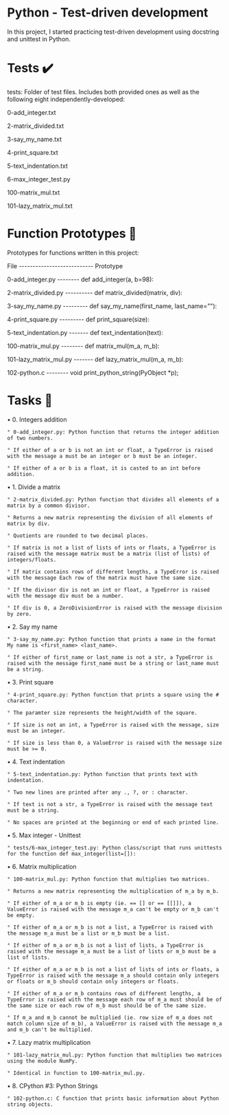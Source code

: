 # Python - Test-driven development

In this project, I started practicing test-driven development using docstring and unittest in Python.

# Tests ✔️

tests: Folder of test files. Includes both provided ones as well as the following eight independently-developed:

0-add_integer.txt

2-matrix_divided.txt

3-say_my_name.txt

4-print_square.txt

5-text_indentation.txt

6-max_integer_test.py

100-matrix_mul.txt

101-lazy_matrix_mul.txt

# Function Prototypes 💾

Prototypes for functions written in this project:

File ---------------------------	Prototype

0-add_integer.py --------	def add_integer(a, b=98):

2-matrix_divided.py	---------- def matrix_divided(matrix, div):

3-say_my_name.py ---------	def say_my_name(first_name, last_name=""):

4-print_square.py ---------	def print_square(size):

5-text_indentation.py -------	def text_indentation(text):

100-matrix_mul.py --------	def matrix_mul(m_a, m_b):

101-lazy_matrix_mul.py -------	def lazy_matrix_mul(m_a, m_b):

102-python.c --------	void print_python_string(PyObject *p);

# Tasks 📃
• 0. Integers addition

    ° 0-add_integer.py: Python function that returns the integer addition of two numbers.

    ° If either of a or b is not an int or float, a TypeError is raised with the message a must be an integer or b must be an integer.

    ° If either of a or b is a float, it is casted to an int before addition.

• 1. Divide a matrix

    ° 2-matrix_divided.py: Python function that divides all elements of a matrix by a common divisor.

    ° Returns a new matrix representing the division of all elements of matrix by div.

    ° Quotients are rounded to two decimal places.

    ° If matrix is not a list of lists of ints or floats, a TypeError is raised with the message matrix must be a matrix (list of lists) of integers/floats.

    ° If matrix contains rows of different lengths, a TypeError is raised with the message Each row of the matrix must have the same size.

    ° If the divisor div is not an int or float, a TypeError is raised with the message div must be a number.

    ° If div is 0, a ZeroDivisionError is raised with the message division by zero.

• 2. Say my name

    ° 3-say_my_name.py: Python function that prints a name in the format My name is <first_name> <last_name>.

    ° If either of first_name or last_name is not a str, a TypeError is raised with the message first_name must be a string or last_name must be a string.

• 3. Print square

    ° 4-print_square.py: Python function that prints a square using the # character.

    ° The paramter size represents the height/width of the square.

    ° If size is not an int, a TypeError is raised with the message, size must be an integer.

    ° If size is less than 0, a ValueError is raised with the message size must be >= 0.

• 4. Text indentation

    ° 5-text_indentation.py: Python function that prints text with indentation.

    ° Two new lines are printed after any ., ?, or : character.

    ° If text is not a str, a TypeError is raised with the message text must be a string.

    ° No spaces are printed at the beginning or end of each printed line.

• 5. Max integer - Unittest

    ° tests/6-max_integer_test.py: Python class/script that runs unittests for the function def max_integer(list=[]):

• 6. Matrix multiplication

    ° 100-matrix_mul.py: Python function that multiplies two matrices.

    ° Returns a new matrix representing the multiplication of m_a by m_b.

    ° If either of m_a or m_b is empty (ie. == [] or == [[]]), a ValueError is raised with the message m_a can't be empty or m_b can't be empty.

    ° If either of m_a or m_b is not a list, a TypeError is raised with the message m_a must be a list or m_b must be a list.

    ° If either of m_a or m_b is not a list of lists, a TypeError is raised with the message m_a must be a list of lists or m_b must be a list of lists.

    ° If either of m_a or m_b is not a list of lists of ints or floats, a TypeError is raised with the message m_a should contain only integers or floats or m_b should contain only integers or floats.

    ° If either of m_a or m_b contains rows of different lengths, a TypeError is raised with the message each row of m_a must should be of the same size or each row of m_b must should be of the same size.

    ° If m_a and m_b cannot be multiplied (ie. row size of m_a does not match column size of m_b), a ValueError is raised with the message m_a and m_b can't be multiplied.

• 7. Lazy matrix multiplication

    ° 101-lazy_matrix_mul.py: Python function that multiplies two matrices using the module NumPy.

    ° Identical in function to 100-matrix_mul.py.

• 8. CPython #3: Python Strings

    ° 102-python.c: C function that prints basic information about Python string objects.
